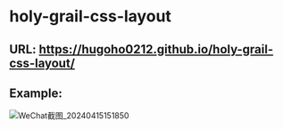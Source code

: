 # holy-grail-css-layout
## URL: https://hugoho0212.github.io/holy-grail-css-layout/

## Example:
![WeChat截图_20240415151850](https://github.com/HugoHo0212/holy-grail-css-layout/assets/37818659/477b1217-14db-4a21-ad60-9324bc078632)
